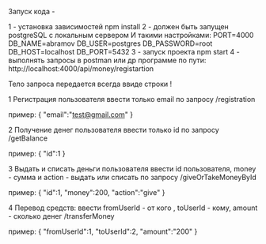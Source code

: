 Запуск кода - 

1 - установка зависимостей npm install
2 - должен быть запущен postgreSQL c локальным сервером
И такими настройками: 
    PORT=4000
    DB_NAME=abramov
    DB_USER=postgres
    DB_PASSWORD=root
    DB_HOST=localhost
    DB_PORT=5432
3 - запуск проекта npm start
4 - выполнять запросы в postman или др программе по пути: http://localhost:4000/api/money/registartion



Тело запроса передается всегда ввиде строки !



1 Регистрация пользователя ввести только email по запросу /registration

пример: 
{
    "email":"test@gmail.com"
}

2 Получение денег пользователя ввести только id по запросу /getBalance

пример: 
{
    "id":1
}

3 Выдать и списать деньги пользователя ввести id пользователя, money - сумма и action - выдать или списать по запросу /giveOrTakeMoneyById

пример: 
{
    "id":1,
    "money":200,
    "action":"give"
}

4 Перевод средств: ввести fromUserId - от кого , toUserId - кому, amount - сколько денег /transferMoney

пример: 
{
    "fromUserId":1,
    "toUserId":2,
    "amount":"200"
}
